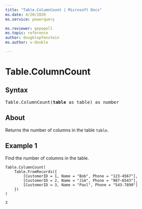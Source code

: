 ```yaml
---
title: "Table.ColumnCount | Microsoft Docs"
ms.date: 4/20/2020
ms.service: powerquery

ms.reviewer: gepopell
ms.topic: reference
author: dougklopfenstein
ms.author: v-douklo

---
```

# Table.ColumnCount

## Syntax

<pre>
Table.ColumnCount(<b>table</b> as table) as number
</pre>
  
## About  
Returns the number of columns in the table `table`.

## Example 1
Find the number of columns in the table.

```powerquery-m
Table.ColumnCount( 
    Table.FromRecords({ 
        [CustomerID = 1, Name = "Bob", Phone = "123-4567"], 
        [CustomerID = 2, Name = "Jim", Phone = "987-6543"], 
        [CustomerID = 3, Name = "Paul", Phone = "543-7890"] 
    }) 
)
```

`3`
